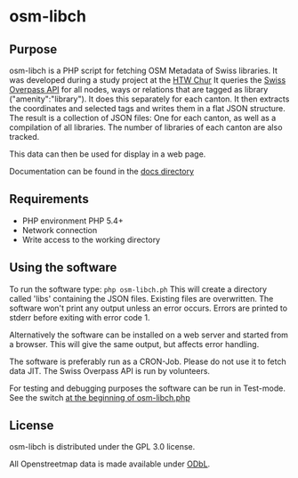 # osm-libch

## Purpose 
osm-libch is a PHP script for fetching OSM Metadata of Swiss libraries. It was developed during a study project at the [HTW Chur](http://www.htwchur.ch) 
It queries the [Swiss Overpass API](http://overpass.osm.ch/) for all nodes, ways or relations that are tagged as library ("amenity":"library"). It does this separately for each canton. It then extracts the coordinates and selected tags and writes them in a flat JSON structure. The result is a collection of JSON files: One for each canton, as well as a compilation of all libraries. The number of libraries of each canton are also tracked. 

This data can then be used for display in a web page. 

Documentation can be found in the [docs directory](docs/)

## Requirements 

+ PHP environment PHP 5.4+
+ Network connection
+ Write access to the working directory

## Using the software 

To run the software type: `php osm-libch.ph`
This will create a directory called 'libs' containing the JSON files. Existing files are overwritten.
The software won't print any output unless an error occurs. Errors are printed to stderr before exiting with error code 1.

Alternatively the software can be installed on a web server and started from a browser. This will give the same output, but affects error handling. 

The software is preferably run as a CRON-Job. Please do not use it to fetch data JIT. The Swiss Overpass API is run by volunteers. 

For testing and debugging purposes the software can be run in Test-mode. See the switch 
[at the beginning of osm-libch.php](https://github.com/iorala/osm-libch/blob/e17fc7ba3dd5b6daacb1fc4f945f93069fd1cd33/osm-libch.php#L8)


## License 

osm-libch is distributed under the GPL 3.0 license.

All Openstreetmap data is made available under [ODbL](https://opendatacommons.org/licenses/odbl/).
